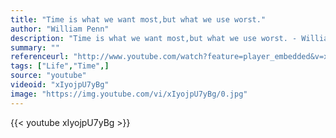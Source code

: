 ```yaml
---
title: "Time is what we want most,but what we use worst."
author: "William Penn"
description: "Time is what we want most,but what we use worst. - William Penn quotes from GetInspired365.com"
summary: ""
referenceurl: "http://www.youtube.com/watch?feature=player_embedded&v=xIyojpU7yBg#!"
tags: ["Life","Time",]
source: "youtube"
videoid: "xIyojpU7yBg"
image: "https://img.youtube.com/vi/xIyojpU7yBg/0.jpg"
---
```


{{< youtube xIyojpU7yBg >}}
